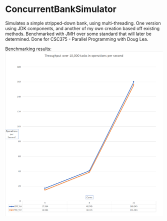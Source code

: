 # ConcurrentBankSimulator

Simulates a simple stripped-down bank, using multi-threading. One version using JDK components, and another of my own creation based off existing methods.
Benchmarked with JMH over some standard that will later be determined.
Done for CSC375 - Parallel Programming with Doug Lea.


Benchmarking results:
![benchmark](Graph.png)
